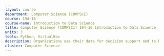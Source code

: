 ```yaml
---
layout: course 
department: Computer Science (COMPSCI)
course: 194-16
course-name: Introduction to Data Science
title: Computer Science (COMPSCI) 194-16 Introduction to Data Science
units: 3
tools: Python, VirtualBox
description: Organizations use their data for decision support and to build data-intensive products and services. The collection of skills required by organizations to support these functions has been grouped under the term Data Science. This course will attempt to articulate the expected output of Data Scientists and then equip the students with the ability to deliver against these expectations. The assignments will involve web programming, statistics, and the ability to manipulate data sets with code.
cluster: Computer Science
---
```

